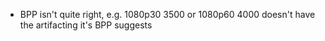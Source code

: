 - BPP isn't quite right, e.g. 1080p30 3500 or 1080p60 4000 doesn't have the artifacting it's BPP suggests
